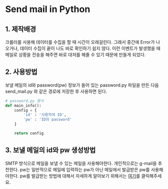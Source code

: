 # Send mail in Python
## 1. 제작배경
크롤러를 사용해 데이터를 수집을 할 때 시간이 오래걸린다. 그래서 중간에 Error가 나오거나, 데이터 수집이 끝이 나도 바로 확인하기 쉽지 않다. 이런 이벤트가 발생했을 때 메일로 상황을 전송을 해주면 바로 대처를 해줄 수 있기 때문에 만들게 되었다.

## 2. 사용방법
보낼 메일의 id와 password(pw) 정보가 들어 있는 password.py 파일을 만든 다음 send_mail.py 와 같은 경로에 저장한 후 사용하면 된다.

```python
# password.py 형식
def main_info():
    config = {
        'id' : '사용자의 ID',
        'pw' : 'ID의 password'
    }

    return config
```

## 3. 보낼 메일의 id와 pw 생성방법
SMTP 방식으로 메일을 보낼 수 있는 메일을 사용해야한다. 개인적으로는 g-mail을 추천한다.
pw는 일반적으로 메일에 입력하는 pw가 아닌 메일에서 발급받은 pw를 사용해야한다. pw를 발급받는 방법에 대해서 자세하게 알아보기 위해서는 [여기](https://yeolco.tistory.com/93)를 클릭해주세요.